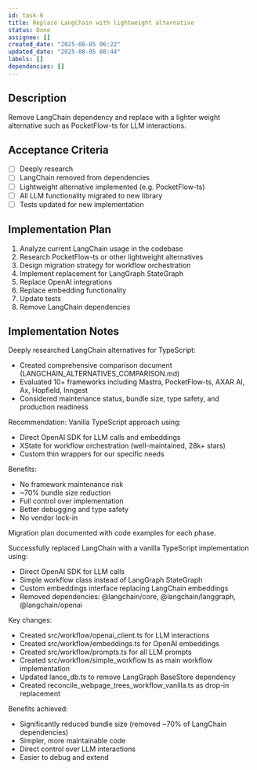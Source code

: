```yaml
---
id: task-6
title: Replace LangChain with lightweight alternative
status: Done
assignee: []
created_date: "2025-08-05 06:22"
updated_date: "2025-08-05 08:44"
labels: []
dependencies: []
---
```


## Description

Remove LangChain dependency and replace with a lighter weight alternative such as PocketFlow-ts for LLM interactions.

## Acceptance Criteria

- [ ] Deeply research
- [ ] LangChain removed from dependencies
- [ ] Lightweight alternative implemented (e.g. PocketFlow-ts)
- [ ] All LLM functionality migrated to new library
- [ ] Tests updated for new implementation

## Implementation Plan

1. Analyze current LangChain usage in the codebase
2. Research PocketFlow-ts or other lightweight alternatives
3. Design migration strategy for workflow orchestration
4. Implement replacement for LangGraph StateGraph
5. Replace OpenAI integrations
6. Replace embedding functionality
7. Update tests
8. Remove LangChain dependencies

## Implementation Notes

Deeply researched LangChain alternatives for TypeScript:

- Created comprehensive comparison document (LANGCHAIN_ALTERNATIVES_COMPARISON.md)
- Evaluated 10+ frameworks including Mastra, PocketFlow-ts, AXAR AI, Ax, Hopfield, Inngest
- Considered maintenance status, bundle size, type safety, and production readiness

Recommendation: Vanilla TypeScript approach using:

- Direct OpenAI SDK for LLM calls and embeddings
- XState for workflow orchestration (well-maintained, 28k+ stars)
- Custom thin wrappers for our specific needs

Benefits:

- No framework maintenance risk
- ~70% bundle size reduction
- Full control over implementation
- Better debugging and type safety
- No vendor lock-in

Migration plan documented with code examples for each phase.

Successfully replaced LangChain with a vanilla TypeScript implementation using:

- Direct OpenAI SDK for LLM calls
- Simple workflow class instead of LangGraph StateGraph
- Custom embeddings interface replacing LangChain embeddings
- Removed dependencies: @langchain/core, @langchain/langgraph, @langchain/openai

Key changes:

- Created src/workflow/openai_client.ts for LLM interactions
- Created src/workflow/embeddings.ts for OpenAI embeddings
- Created src/workflow/prompts.ts for all LLM prompts
- Created src/workflow/simple_workflow.ts as main workflow implementation
- Updated lance_db.ts to remove LangGraph BaseStore dependency
- Created reconcile_webpage_trees_workflow_vanilla.ts as drop-in replacement

Benefits achieved:

- Significantly reduced bundle size (removed ~70% of LangChain dependencies)
- Simpler, more maintainable code
- Direct control over LLM interactions
- Easier to debug and extend
